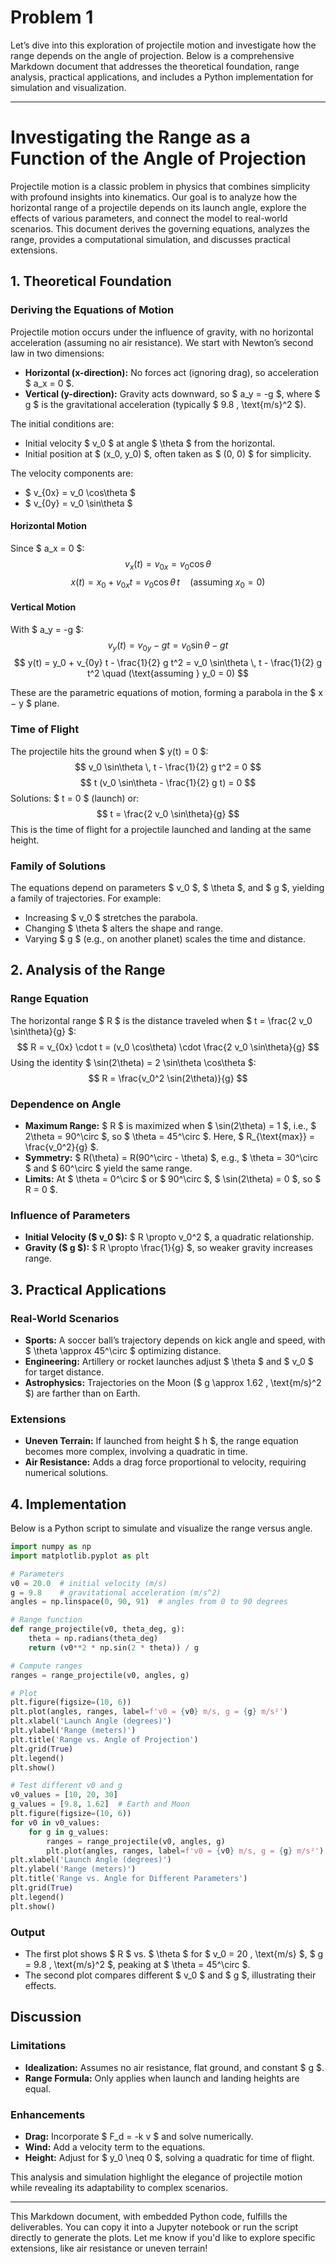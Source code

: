 # Problem 1
Let’s dive into this exploration of projectile motion and investigate how the range depends on the angle of projection. Below is a comprehensive Markdown document that addresses the theoretical foundation, range analysis, practical applications, and includes a Python implementation for simulation and visualization.

---
 
 

# Investigating the Range as a Function of the Angle of Projection

Projectile motion is a classic problem in physics that combines simplicity with profound insights into kinematics. Our goal is to analyze how the horizontal range of a projectile depends on its launch angle, explore the effects of various parameters, and connect the model to real-world scenarios. This document derives the governing equations, analyzes the range, provides a computational simulation, and discusses practical extensions.

## 1. Theoretical Foundation

### Deriving the Equations of Motion

Projectile motion occurs under the influence of gravity, with no horizontal acceleration (assuming no air resistance). We start with Newton’s second law in two dimensions:

- **Horizontal (x-direction):** No forces act (ignoring drag), so acceleration $ a_x = 0 $.
- **Vertical (y-direction):** Gravity acts downward, so $ a_y = -g $, where $ g $ is the gravitational acceleration (typically $ 9.8 \, \text{m/s}^2 $).

The initial conditions are:
- Initial velocity $ v_0 $ at angle $ \theta $ from the horizontal.
- Initial position at $ (x_0, y_0) $, often taken as $ (0, 0) $ for simplicity.

The velocity components are:
- $ v_{0x} = v_0 \cos\theta $
- $ v_{0y} = v_0 \sin\theta $

#### Horizontal Motion
Since $ a_x = 0 $:
$$
v_x(t) = v_{0x} = v_0 \cos\theta
$$
$$
x(t) = x_0 + v_{0x} t = v_0 \cos\theta \, t \quad (\text{assuming } x_0 = 0)
$$

#### Vertical Motion
With $ a_y = -g $:
$$
v_y(t) = v_{0y} - g t = v_0 \sin\theta - g t
$$
$$
y(t) = y_0 + v_{0y} t - \frac{1}{2} g t^2 = v_0 \sin\theta \, t - \frac{1}{2} g t^2 \quad (\text{assuming } y_0 = 0)
$$

These are the parametric equations of motion, forming a parabola in the $ x $-$ y $ plane.

### Time of Flight
The projectile hits the ground when $ y(t) = 0 $:
$$
v_0 \sin\theta \, t - \frac{1}{2} g t^2 = 0
$$
$$
t (v_0 \sin\theta - \frac{1}{2} g t) = 0
$$
Solutions: $ t = 0 $ (launch) or:
$$
t = \frac{2 v_0 \sin\theta}{g}
$$
This is the time of flight for a projectile launched and landing at the same height.

### Family of Solutions
The equations depend on parameters $ v_0 $, $ \theta $, and $ g $, yielding a family of trajectories. For example:
- Increasing $ v_0 $ stretches the parabola.
- Changing $ \theta $ alters the shape and range.
- Varying $ g $ (e.g., on another planet) scales the time and distance.

## 2. Analysis of the Range

### Range Equation
The horizontal range $ R $ is the distance traveled when $ t = \frac{2 v_0 \sin\theta}{g} $:
$$
R = v_{0x} \cdot t = (v_0 \cos\theta) \cdot \frac{2 v_0 \sin\theta}{g}
$$
Using the identity $ \sin(2\theta) = 2 \sin\theta \cos\theta $:
$$
R = \frac{v_0^2 \sin(2\theta)}{g}
$$

### Dependence on Angle
- **Maximum Range:** $ R $ is maximized when $ \sin(2\theta) = 1 $, i.e., $ 2\theta = 90^\circ $, so $ \theta = 45^\circ $. Here, $ R_{\text{max}} = \frac{v_0^2}{g} $.
- **Symmetry:** $ R(\theta) = R(90^\circ - \theta) $, e.g., $ \theta = 30^\circ $ and $ 60^\circ $ yield the same range.
- **Limits:** At $ \theta = 0^\circ $ or $ 90^\circ $, $ \sin(2\theta) = 0 $, so $ R = 0 $.

### Influence of Parameters
- **Initial Velocity ($ v_0 $):** $ R \propto v_0^2 $, a quadratic relationship.
- **Gravity ($ g $):** $ R \propto \frac{1}{g} $, so weaker gravity increases range.

## 3. Practical Applications

### Real-World Scenarios
- **Sports:** A soccer ball’s trajectory depends on kick angle and speed, with $ \theta \approx 45^\circ $ optimizing distance.
- **Engineering:** Artillery or rocket launches adjust $ \theta $ and $ v_0 $ for target distance.
- **Astrophysics:** Trajectories on the Moon ($ g \approx 1.62 \, \text{m/s}^2 $) are farther than on Earth.

### Extensions
- **Uneven Terrain:** If launched from height $ h $, the range equation becomes more complex, involving a quadratic in time.
- **Air Resistance:** Adds a drag force proportional to velocity, requiring numerical solutions.

## 4. Implementation

Below is a Python script to simulate and visualize the range versus angle.

```python
import numpy as np
import matplotlib.pyplot as plt

# Parameters
v0 = 20.0  # initial velocity (m/s)
g = 9.8    # gravitational acceleration (m/s^2)
angles = np.linspace(0, 90, 91)  # angles from 0 to 90 degrees

# Range function
def range_projectile(v0, theta_deg, g):
    theta = np.radians(theta_deg)
    return (v0**2 * np.sin(2 * theta)) / g

# Compute ranges
ranges = range_projectile(v0, angles, g)

# Plot
plt.figure(figsize=(10, 6))
plt.plot(angles, ranges, label=f'v0 = {v0} m/s, g = {g} m/s²')
plt.xlabel('Launch Angle (degrees)')
plt.ylabel('Range (meters)')
plt.title('Range vs. Angle of Projection')
plt.grid(True)
plt.legend()
plt.show()

# Test different v0 and g
v0_values = [10, 20, 30]
g_values = [9.8, 1.62]  # Earth and Moon
plt.figure(figsize=(10, 6))
for v0 in v0_values:
    for g in g_values:
        ranges = range_projectile(v0, angles, g)
        plt.plot(angles, ranges, label=f'v0 = {v0} m/s, g = {g} m/s²')
plt.xlabel('Launch Angle (degrees)')
plt.ylabel('Range (meters)')
plt.title('Range vs. Angle for Different Parameters')
plt.grid(True)
plt.legend()
plt.show()
```

### Output
- The first plot shows $ R $ vs. $ \theta $ for $ v_0 = 20 \, \text{m/s} $, $ g = 9.8 \, \text{m/s}^2 $, peaking at $ \theta = 45^\circ $.
- The second plot compares different $ v_0 $ and $ g $, illustrating their effects.

## Discussion

### Limitations
- **Idealization:** Assumes no air resistance, flat ground, and constant $ g $.
- **Range Formula:** Only applies when launch and landing heights are equal.

### Enhancements
- **Drag:** Incorporate $ F_d = -k v $ and solve numerically.
- **Wind:** Add a velocity term to the equations.
- **Height:** Adjust for $ y_0 \neq 0 $, solving a quadratic for time of flight.

This analysis and simulation highlight the elegance of projectile motion while revealing its adaptability to complex scenarios.

---

This Markdown document, with embedded Python code, fulfills the deliverables. You can copy it into a Jupyter notebook or run the script directly to generate the plots. Let me know if you'd like to explore specific extensions, like air resistance or uneven terrain!
